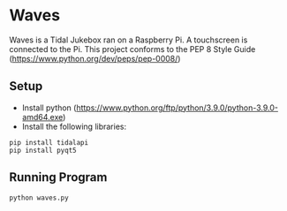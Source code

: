 # Waves
Waves is a Tidal Jukebox ran on a Raspberry Pi. A touchscreen is connected to the Pi.
This project conforms to the PEP 8 Style Guide (https://www.python.org/dev/peps/pep-0008/)
## Setup
- Install python (https://www.python.org/ftp/python/3.9.0/python-3.9.0-amd64.exe)
- Install the following libraries:
```
pip install tidalapi
pip install pyqt5
```
## Running Program
```
python waves.py
```
